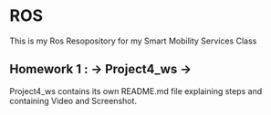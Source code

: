 # ROS

This is my Ros Resopository for my Smart Mobility Services Class

## Homework 1 : -> Project4_ws -> 
Project4_ws contains its own README.md file explaining steps and containing Video and Screenshot.

